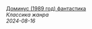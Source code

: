 <!--2024-08-16 21:20:32-->
<div class="yb">
  <a class="nodecor" href="/posts.html?filmy/dominus_1989_god_fantastika">
    <img class="preview" data-videoid="kajvuJNDuLQ" src="https://i4.ytimg.com/vi/kajvuJNDuLQ/hqdefault.jpg" align="middle" alt="">
  </a>
  <div class="inlbl text">
    <a class="nodecor" href="/posts.html?filmy/dominus_1989_god_fantastika">Доминус (1989 год) фантастика</a><br>
    <i class="smaller2">Классика жанра</i><br>
    <i class="smaller3">2024-08-16</i>
  </div>
</div>
